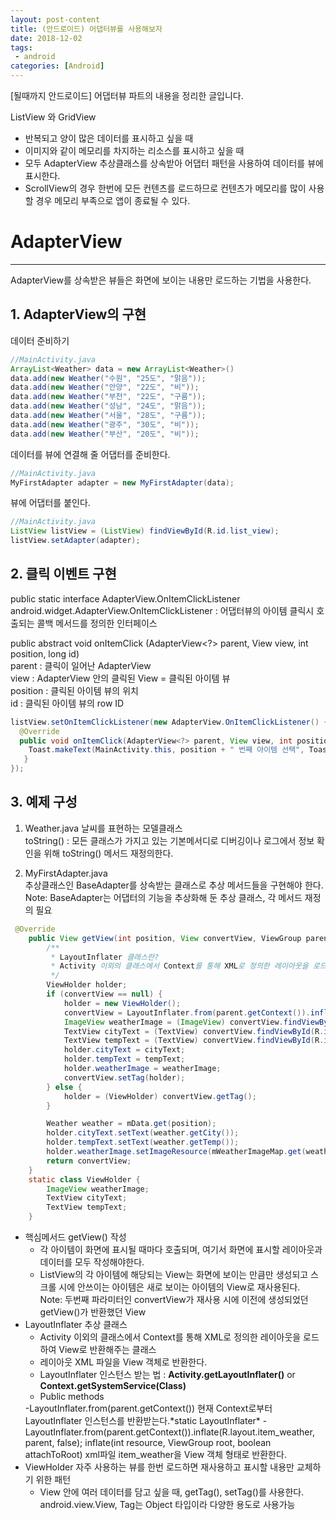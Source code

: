 ```yaml
---
layout: post-content
title: (안드로이드) 어댑터뷰를 사용해보자
date: 2018-12-02
tags:
 - android
categories: [Android]
---
```


[될때까지 안드로이드] 어댑터뷰 파트의 내용을 정리한 글입니다.

ListView 와 GridView 
- 반복되고 양이 많은 데이터를 표시하고 싶을 때
- 이미지와 같이 메모리를 차지하는 리소스를 표시하고 싶을 때    
- 모두 AdapterView 추상클래스를 상속받아 어댑터 패턴을 사용하여 데이터를 뷰에 표시한다.
- ScrollView의 경우 한번에 모든 컨텐츠를 로드하므로 컨텐츠가 메모리를 많이 사용할 경우 메모리 부족으로 앱이 종료될 수 있다.

# AdapterView
---
AdapterView를 상속받은 뷰들은 화면에 보이는 내용만 로드하는 기법을 사용한다.

## 1. AdapterView의 구현

데이터 준비하기
```java
//MainActivity.java
ArrayList<Weather> data = new ArrayList<Weather>()
data.add(new Weather("수원", "25도", "맑음"));
data.add(new Weather("안양", "22도", "비"));
data.add(new Weather("부천", "22도", "구름"));
data.add(new Weather("성남", "24도", "맑음"));
data.add(new Weather("서울", "28도", "구름"));
data.add(new Weather("광주", "30도", "비"));
data.add(new Weather("부산", "20도", "비"));
```

데이터를 뷰에 연결해 줄 어댑터를 준비한다.

```java
//MainActivity.java
MyFirstAdapter adapter = new MyFirstAdapter(data);
```

뷰에 어댑터를 붙인다.
```java
//MainActivity.java
ListView listView = (ListView) findViewById(R.id.list_view);
listView.setAdapter(adapter);
```

## 2. 클릭 이벤트 구현    
public static interface AdapterView.OnItemClickListener      
<span class="clr-grey">android.widget.AdapterView.OnItemClickListener : 어댑터뷰의 아이템 클릭시 호출되는 콜백 메서드를 정의한 인터페이스</span>

public abstract void onItemClick (AdapterView<?> parent, View view, int position, long id)     
<span class="clr-grey">
parent : 클릭이 일어난 AdapterView    
view : AdapterView 안의 클릭된 View = 클릭된 아이템 뷰    
position : 클릭된 아이템 뷰의 위치    
id : 클릭된 아이템 뷰의 row ID
</span>
```java
listView.setOnItemClickListener(new AdapterView.OnItemClickListener() {
  @Override
  public void onItemClick(AdapterView<?> parent, View view, int position, long id) {
    Toast.makeText(MainActivity.this, position + " 번째 아이템 선택", Toast.LENGTH_SHORT).show();
   }
});
```

## 3. 예제 구성

1. Weather.java
날씨를 표현하는 모델클래스    
<span class="clr-grey"> toString() : 모든 클래스가 가지고 있는 기본메서디로 디버깅이나 로그에서 정보 확인을 위해 toString() 메서드 재정의한다. </span>

2. MyFirstAdapter.java    
추상클래스인 BaseAdapter를 상속받는 클래스로 추상 메서드들을 구현해야 한다.    
<span class="clr-grey"> Note: BaseAdapter는 어댑터의 기능을 추상화해 둔 추상 클래스, 각 메서드 재정의 필요 </span>

```java
 @Override
    public View getView(int position, View convertView, ViewGroup parent) {
        /**
         * LayoutInflater 클래스란?
         * Activity 이외의 클래스에서 Context를 통해 XML로 정의한 레이아웃을 로드하여 View로 반환해주는 클래스
         */
        ViewHolder holder;
        if (convertView == null) {
            holder = new ViewHolder();
            convertView = LayoutInflater.from(parent.getContext()).inflate(R.layout.item_weather, parent, false);
            ImageView weatherImage = (ImageView) convertView.findViewById(R.id.weather_image);
            TextView cityText = (TextView) convertView.findViewById(R.id.city_text);
            TextView tempText = (TextView) convertView.findViewById(R.id.temp_text);
            holder.cityText = cityText;
            holder.tempText = tempText;
            holder.weatherImage = weatherImage;
            convertView.setTag(holder);
        } else {
            holder = (ViewHolder) convertView.getTag();
        }

        Weather weather = mData.get(position);
        holder.cityText.setText(weather.getCity());
        holder.tempText.setText(weather.getTemp());
        holder.weatherImage.setImageResource(mWeatherImageMap.get(weather.getWeather()));
        return convertView;
    }
    static class ViewHolder {
        ImageView weatherImage;
        TextView cityText;
        TextView tempText;
    }
```
* 핵심메서드 getView() 작성    
    - 각 아이템이 화면에 표시될 때마다 호출되며, 여기서 화면에 표시할 레이아웃과 데이터를 모두 작성해야한다.    
    - ListView의 각 아이템에 해당되는 View는 화면에 보이는 만큼만 생성되고 스크롤 시에 안쓰이는 아이템은 새로 보이는 아이템의 View로 재사용된다.    
    <span class="clr-grey"> Note: 두번째 파라미터인 convertView가 재사용 시에 이전에 생성되었던 getView()가 반환했던 View </span>
* LayoutInflater 추상 클래스
    - Activity 이외의 클래스에서 Context를 통해 XML로 정의한 레이아웃을 로드하여 View로 반환해주는 클래스
    - 레이아웃 XML 파일을 View 객체로 반환한다.
    - LayoutInflater 인스턴스 받는 법 : **Activity.getLayoutInflater()** or **Context.getSystemService(Class)**
    - Public methods    
    <span class="clr-grey">
	    -LayoutInflater.from(parent.getContext())    
		현재 Context로부터 LayoutInflater 인스턴스를 반환받는다.*static LayoutInflater*    
        -LayoutInflater.from(parent.getContext()).inflate(R.layout.item_weather, parent, false);    
    	inflate(int resource, ViewGroup root, boolean attachToRoot)    
        xml파일 item_weather을 View 객체 형태로 반환한다.
    </span>
* ViewHolder
자주 사용하는 뷰를 한번 로드하면 재사용하고 표시할 내용만 교체하기 위한 패턴
    - View 안에 여러 데이터를 담고 싶을 때, getTag(), setTag()를 사용한다.    
    <span class="clr-grey">android.view.View, Tag는 Object 타입이라 다양한 용도로 사용가능</span>